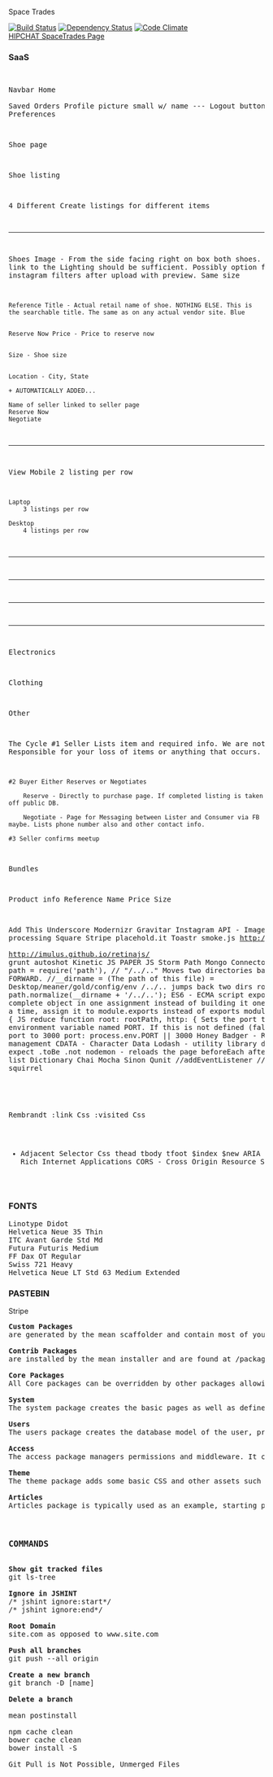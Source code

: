 Space Trades

[![Build Status](https://travis-ci.org/chackerian/Trades.svg?branch=master)](https://travis-ci.org/chackerian/Trades)
[![Dependency Status](https://david-dm.org/chackerian/Trades.svg)](https://david-dm.org/chackerian/Trades)
[![Code Climate](https://codeclimate.com/github/chackerian/Trades/badges/gpa.svg)](https://codeclimate.com/github/chackerian/Trades)
<br>
<a href="https://spacetrades.hipchat.com/chat"> HIPCHAT SpaceTrades Page</a>
<br>
<h3>SaaS</h3>
<pre>

Navbar
	Home  
	Saved
	Orders
	Profile picture small w/ name --- Logout button
	Preferences


Shoe page

Shoe listing

4 Different Create listings for different items
_______________________________________________________________________________
Shoes
	Image - From the side facing right on box both shoes. This is a link to the 
		Lighting should be sufficient. Possibly option for a few instagram filters after upload with preview. Same size

	Reference Title - Actual retail name of shoe. NOTHING ELSE. This is the searchable title. The same as on any actual vendor site. Blue


	Reserve Now Price - Price to reserve now


	Size - Shoe size


	Location - City, State

	+ AUTOMATICALLY ADDED...

	Name of seller linked to seller page
	Reserve Now
	Negotiate
_______________________________________________________________________________
View
	Mobile
		2 listing per row

	Laptop
		3 listings per row

	Desktop
		4 listings per row






_______________________________________________________________________________







_______________________________________________________________________________










_______________________________________________________________________________









_______________________________________________________________________________

Electronics

Clothing

Other


The Cycle
	#1 Seller Lists item and required info. We are not Responsible for your loss of items or anything that occurs. 

	#2 Buyer Either Reserves or Negotiates

		Reserve - Directly to purchase page. If completed listing is taken off public DB.

		Negotiate - Page for Messaging between Lister and Consumer via FB maybe. Lists phone number also and other contact info.

	#3 Seller confirms meetup





Bundles

Product info
Reference Name
Price 
Size

Add This
Underscore
Modernizr
Gravitar
Instagram API - Image processing
Square
Stripe
placehold.it
Toastr
smoke.js
http://paletton.com                                 
http://imulus.github.io/retinajs/
grunt autoshot
Kinetic JS
PAPER JS
Storm Path
Mongo Connector
pip
var path = require('path'), 
// "/../.." Moves two directories back, NOT FORWARD. 
//__dirname = (The path of this file) = Desktop/meaner/gold/config/env /../.. jumps back two dirs
rootPath = path.normalize(__dirname + '/../..');
ES6  - ECMA script
export a complete object in one assignment instead of building it one property at a time,
assign it to module.exports instead of exports
module.exports = {
JS reduce function
root: rootPath,
http: {
Sets the port to the environment variable named PORT.
If this is not defined (false) set the port to 3000
port: process.env.PORT || 3000 
Honey Badger - Ruby error management
CDATA - Character Data
Lodash - utility library
describe
it
expect
.toBe
.not
nodemon - reloads the page
beforeEach
afterEach
mean list
Dictionary 
Chai
Mocha
Sinon
Qunit
//addEventListener
//font squirrel
<!--[if IE 6>
<![endif]-->
Rembrandt
:link Css
:visited Css
 + Adjacent Selector Css
thead tbody tfoot
$index
$new
ARIA Accessible Rich Internet Applications
CORS - Cross Origin Resource Sharing
</pre>
<h3>FONTS</h3>
<pre>
Linotype Didot
Helvetica Neue 35 Thin
ITC Avant Garde Std Md
Futura Futuris Medium
FF Dax OT Regular
Swiss 721 Heavy
Helvetica Neue LT Std 63 Medium Extended
</pre>
<h3>PASTEBIN</h3>

Stripe 
<pre>
<span style="font-weight: bold">Custom Packages</span>
are generated by the mean scaffolder and contain most of your application logic. Custom packages are found in /packages/custom and can be published as a contrib package for use by other developers.

<span style="font-weight: bold">Contrib Packages</span>
are installed by the mean installer and are found at /packages/contrib. Contrib packages are "plug and play".

<span style="font-weight: bold">Core Packages</span>
All Core packages can be overridden by other packages allowing you to extend and adapt it to fit your specific needs. See overriding core packages for detailed examples

<span style="font-weight: bold">System</span>
The system package creates the basic pages as well as defines the layout of the site and integrates the menu into the page. The system package also allows us to define things such as rendering engines, static files and routing on the client and server side.

<span style="font-weight: bold">Users</span>
The users package creates the database model of the user, provides validation as well as various login and registration features.

<span style="font-weight: bold">Access</span>
The access package managers permissions and middleware. It controls the various authentication methods and is dependent on the users package

<span style="font-weight: bold">Theme</span>
The theme package adds some basic CSS and other assets such as images and backgrounds

<span style="font-weight: bold">Articles</span>
Articles package is typically used as an example, starting point for managing content that might be used in a blog or cms. The full CRUD is implemented on the server and client.

<h3>
COMMANDS
</h3>
<span style="font-weight: bold">Show git tracked files</span>
git ls-tree 

<span style="font-weight: bold">Ignore in JSHINT</span>
/* jshint ignore:start*/
/* jshint ignore:end*/

<span style="font-weight: bold">Root Domain</span>
site.com as opposed to www.site.com

<span style="font-weight: bold">Push all branches</span>
git push --all origin

<span style="font-weight: bold">Create a new branch</span>
git branch -D [name]

<span style="font-weight: bold">Delete a branch</span>

mean postinstall

npm cache clean
bower cache clean
bower install -S

Git Pull is Not Possible, Unmerged Files
</pre>
